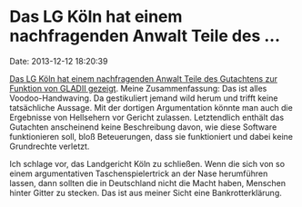 Das LG Köln hat einem nachfragenden Anwalt Teile des \...
=========================================================

Date: 2013-12-12 18:20:39

[Das LG Köln hat einem nachfragenden Anwalt Teile des Gutachtens zur
Funktion von GLADII
gezeigt](http://abmahnung-medienrecht.de/2013/12/streaming-abmahnungen-der-kanzlei-uc-in-sachen-redtube-landgericht-koln-gibt-erste-auskunfte-zur-funktionsweise-der-software-gladii-1-1-3/).
Meine Zusammenfassung: Das ist alles Voodoo-Handwaving. Da gestikuliert
jemand wild herum und trifft keine tatsächliche Aussage. Mit der
dortigen Argumentation könnte man auch die Ergebnisse von Hellsehern vor
Gericht zulassen. Letztendlich enthält das Gutachten anscheinend keine
Beschreibung davon, wie diese Software funktionieren soll, bloß
Beteuerungen, dass sie funktioniert und dabei keine Grundrechte
verletzt.

Ich schlage vor, das Landgericht Köln zu schließen. Wenn die sich von so
einem argumentativen Taschenspielertrick an der Nase herumführen lassen,
dann sollten die in Deutschland nicht die Macht haben, Menschen hinter
Gitter zu stecken. Das ist aus meiner Sicht eine Bankrotterklärung.
